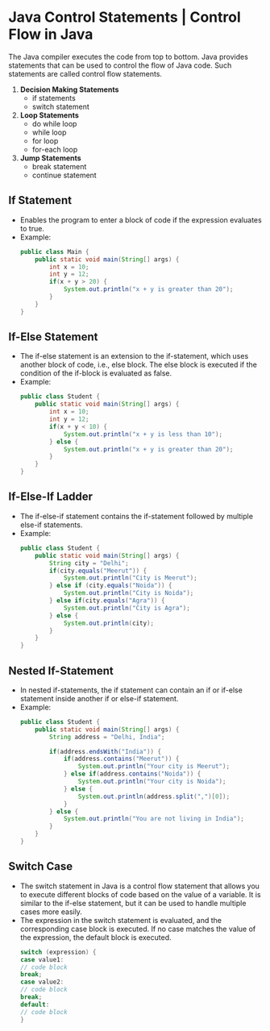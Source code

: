 # Java Control Statements | Control Flow in Java

The Java compiler executes the code from top to bottom. Java provides statements that can be used to control the flow of Java code. Such statements are called control flow statements.

1. **Decision Making Statements**
   - if statements
   - switch statement
2. **Loop Statements**
   - do while loop
   - while loop
   - for loop
   - for-each loop
3. **Jump Statements**
   - break statement
   - continue statement

## If Statement
- Enables the program to enter a block of code if the expression evaluates to true.
- Example:
    ```java
    public class Main {
        public static void main(String[] args) {
            int x = 10;
            int y = 12;
            if(x + y > 20) {
                System.out.println("x + y is greater than 20");
            }
        }
    }
    ```

## If-Else Statement
- The if-else statement is an extension to the if-statement, which uses another block of code, i.e., else block. The else block is executed if the condition of the if-block is evaluated as false.
- Example:
    ```java
    public class Student {
        public static void main(String[] args) {
            int x = 10;
            int y = 12;
            if(x + y < 10) {
                System.out.println("x + y is less than 10");
            } else {
                System.out.println("x + y is greater than 20");
            }
        }
    }
    ```

## If-Else-If Ladder
- The if-else-if statement contains the if-statement followed by multiple else-if statements.
- Example:
    ```java
    public class Student {
        public static void main(String[] args) {
            String city = "Delhi";
            if(city.equals("Meerut")) {
                System.out.println("City is Meerut");
            } else if (city.equals("Noida")) {
                System.out.println("City is Noida");
            } else if(city.equals("Agra")) {
                System.out.println("City is Agra");
            } else {
                System.out.println(city);
            }
        }
    }
    ```

## Nested If-Statement
- In nested if-statements, the if statement can contain an if or if-else statement inside another if or else-if statement.
- Example:
    ```java
    public class Student {
        public static void main(String[] args) {
            String address = "Delhi, India";

            if(address.endsWith("India")) {
                if(address.contains("Meerut")) {
                    System.out.println("Your city is Meerut");
                } else if(address.contains("Noida")) {
                    System.out.println("Your city is Noida");
                } else {
                    System.out.println(address.split(",")[0]);
                }
            } else {
                System.out.println("You are not living in India");
            }
        }
    }
    ```

## Switch Case  
- The switch statement in Java is a control flow statement that allows you to execute different blocks of code based on the value of a variable. It is similar to the if-else statement, but it can be used to handle multiple cases more easily.
- The expression in the switch statement is evaluated, and the corresponding case block is executed. If no case matches the value of the expression, the default block is executed.
    ```java
   switch (expression) {
  case value1:
    // code block
    break;
  case value2:
    // code block
    break;
  default:
    // code block
   }
    ```
